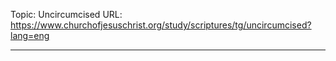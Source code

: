 Topic: Uncircumcised
URL: https://www.churchofjesuschrist.org/study/scriptures/tg/uncircumcised?lang=eng

---


